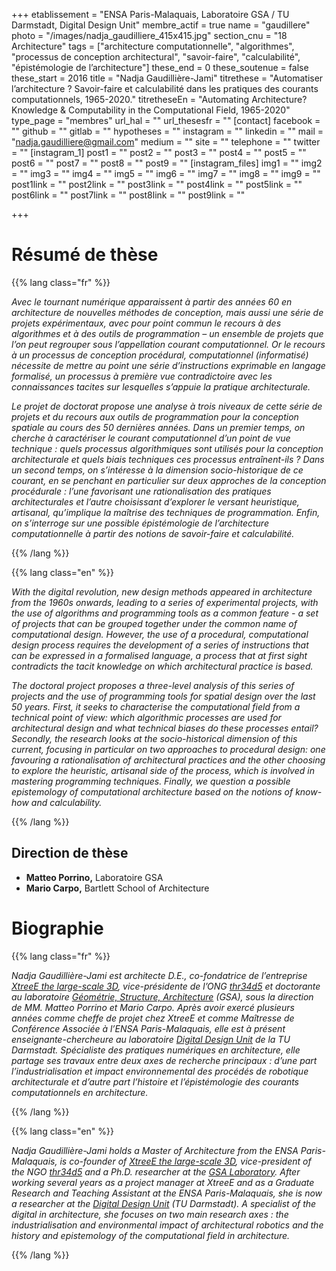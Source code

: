 +++
etablissement = "ENSA Paris-Malaquais, Laboratoire GSA / TU Darmstadt, Digital Design Unit"
membre_actif = true
name = "gaudillere"
photo = "/images/nadja_gaudilliere_415x415.jpg"
section_cnu = "18 Architecture"
tags = ["architecture computationnelle", "algorithmes", "processus de conception architectural", "savoir-faire", "calculabilité", "épistémologie de l’architecture"]
these_end = 0
these_soutenue = false
these_start = 2016
title = "Nadja Gaudillière-Jami"
titrethese = "Automatiser l’architecture ? Savoir-faire et calculabilité dans les pratiques des courants computationnels, 1965-2020."
titretheseEn = "Automating Architecture? Knowledge & Computability in the Computational Field, 1965-2020"
type_page = "membres"
url_hal = ""
url_thesesfr = ""
[contact]
facebook = ""
github = ""
gitlab = ""
hypotheses = ""
instagram = ""
linkedin = ""
mail = "nadja.gaudilliere@gmail.com"
medium = ""
site = ""
telephone = ""
twitter = ""
[instagram_1]
post1 = ""
post2 = ""
post3 = ""
post4 = ""
post5 = ""
post6 = ""
post7 = ""
post8 = ""
post9 = ""
[instagram_files]
img1 = ""
img2 = ""
img3 = ""
img4 = ""
img5 = ""
img6 = ""
img7 = ""
img8 = ""
img9 = ""
post1link = ""
post2link = ""
post3link = ""
post4link = ""
post5link = ""
post6link = ""
post7link = ""
post8link = ""
post9link = ""

+++

<!-- Supprimer les parties non remplies (supprimer les blocks de lang s'il n'y a pas deux langues). Tu es libre d'ajouter ce que tu veux à cette partie -->

# Résumé de thèse

{{% lang class="fr" %}}

_Avec le tournant numérique apparaissent à partir des années 60 en architecture de nouvelles méthodes de conception, mais aussi une série de projets expérimentaux, avec pour point commun le recours à des algorithmes et à des outils de programmation – un ensemble de projets que l’on peut regrouper sous l’appellation courant computationnel. Or le recours à un processus de conception procédural, computationnel (informatisé) nécessite de mettre au point une série d’instructions exprimable en langage formalisé, un processus à première vue contradictoire avec les connaissances tacites sur lesquelles s’appuie la pratique architecturale._

_Le projet de doctorat propose une analyse à trois niveaux de cette série de projets et du recours aux outils de programmation pour la conception spatiale au cours des 50 dernières années. Dans un premier temps, on cherche à caractériser le courant computationnel d’un point de vue technique : quels processus algorithmiques sont utilisés pour la conception architecturale et quels biais techniques ces processus entraînent-ils ? Dans un second temps, on s’intéresse à la dimension socio-historique de ce courant, en se penchant en particulier sur deux approches de la conception procédurale : l’une favorisant une rationalisation des pratiques architecturales et l’autre choisissant d’explorer le versant heuristique, artisanal, qu’implique la maîtrise des techniques de programmation. Enfin, on s’interroge sur une possible épistémologie de l’architecture computationnelle à partir des notions de savoir-faire et calculabilité._

{{% /lang %}}

{{% lang class="en" %}}

_With the digital revolution, new design methods appeared in architecture from the 1960s onwards, leading to a series of experimental projects, with the use of algorithms and programming tools as a common feature - a set of projects that can be grouped together under the common name of computational design. However, the use of a procedural, computational design process requires the development of a series of instructions that can be expressed in a formalised language, a process that at first sight contradicts the tacit knowledge on which architectural practice is based._

_The doctoral project proposes a three-level analysis of this series of projects and the use of programming tools for spatial design over the last 50 years. First, it seeks to characterise the computational field from a technical point of view: which algorithmic processes are used for architectural design and what technical biases do these processes entail? Secondly, the research looks at the socio-historical dimension of this current, focusing in particular on two approaches to procedural design: one favouring a rationalisation of architectural practices and the other choosing to explore the heuristic, artisanal side of the process, which is involved in mastering programming techniques. Finally, we question a possible epistemology of computational architecture based on the notions of know-how and calculability._

{{% /lang %}}

## Direction de thèse

* **Matteo Porrino,** Laboratoire GSA
* **Mario Carpo,** Bartlett School of Architecture

# Biographie

{{% lang class="fr" %}}

_Nadja Gaudillière-Jami est architecte D.E., co-fondatrice de l’entreprise_ [_XtreeE the large-scale 3D_](https://xtreee.com/)_, vice-présidente de l’ONG_ [_thr34d5_](https://thr34d5.org/) _et doctorante au laboratoire_ [_Géométrie, Structure, Architecture_](https://paris-malaquais.archi.fr/la-recherche/p/laboratoire-gsa/) _(GSA), sous la direction de MM. Matteo Porrino et Mario Carpo. Après avoir exercé plusieurs années comme cheffe de projet chez XtreeE et comme Maîtresse de Conférence Associée à l’ENSA Paris-Malaquais, elle est à présent enseignante-chercheure au laboratoire_ [_Digital Design Unit_](https://www.dg.architektur.tu-darmstadt.de/fachgebiet_ddu/index.de.jsp) _de la TU Darmstadt. Spécialiste des pratiques numériques en architecture, elle partage ses travaux entre deux axes de recherche principaux : d’une part l’industrialisation et impact environnemental des procédés de robotique architecturale et d’autre part l’histoire et l’épistémologie des courants computationnels en architecture._

{{% /lang %}}

{{% lang class="en" %}}

_Nadja Gaudillière-Jami holds a Master of Architecture from the ENSA Paris-Malaquais, is co-founder of_ [_XtreeE the large-scale 3D_](https://xtreee.com/)_, vice-president of the NGO_ [_thr34d5_](https://thr34d5.org/) _and a Ph.D. researcher at the_ [_GSA Laboratory_](https://paris-malaquais.archi.fr/la-recherche/p/laboratoire-gsa/)_. After working several years as a project manager at XtreeE and as a Graduate Research and Teaching Assistant at the ENSA Paris-Malaquais, she is now a researcher at the_ [_Digital Design Unit_](https://www.dg.architektur.tu-darmstadt.de/fachgebiet_ddu/index.de.jsp) _(TU Darmstadt). A specialist of the digital in architecture, she focuses on two main research axes : the industrialisation and environmental impact of architectural robotics and the history and epistemology of the computational field in architecture._

{{% /lang %}}
